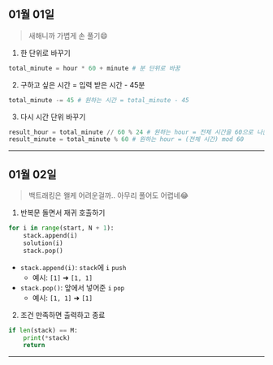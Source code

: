 ## 01월 01일

> 새해니까 가볍게 손 풀기😄

1. 한 단위로 바꾸기

```python
total_minute = hour * 60 + minute # 분 단위로 바꿈
```

2. 구하고 싶은 시간 = 입력 받은 시간 - 45분

```python
total_minute -= 45 # 원하는 시간 = total_minute - 45
```

3. 다시 시간 단위 바꾸기

```python
result_hour = total_minute // 60 % 24 # 원하는 hour = 전체 시간을 60으로 나눈 몫 mod 24
result_minute = total_minute % 60 # 원하는 hour = (전체 시간) mod 60
```

---

## 01월 02일

> 백트래킹은 왤케 어려운걸까.. 아무리 풀어도 어렵네😂

1. 반복문 돌면서 재귀 호출하기

```python
for i in range(start, N + 1):
    stack.append(i)
    solution(i)
    stack.pop()
```

- `stack.append(i)`: `stack`에 `i` `push`
  - 예시: `[1]` ➜ `[1, 1]`
- `stack.pop()`: 앞에서 넣어준 `i` `pop`
  - 예시: `[1, 1]` ➜ `[1]`

2. 조건 만족하면 출력하고 종료

```python
if len(stack) == M:
    print(*stack)
    return
```

---
